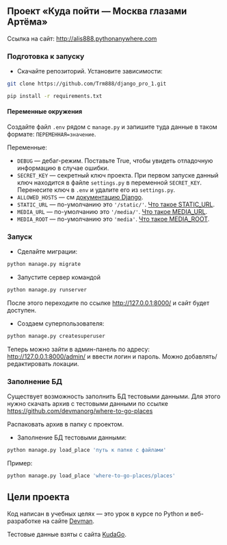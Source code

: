 ## Проект «Куда пойти — Москва глазами Артёма»    


Ссылка на сайт: http://alis888.pythonanywhere.com  


### Подготовка к запуску

- Скачайте репозиторий. Установите зависимости:

```sh
git clone https://github.com/Trm888/django_pro_1.git
```
```sh
pip install -r requirements.txt
```

#### Переменные окружения

Создайте файл `.env` рядом с `manage.py` и запишите туда данные в таком формате: `ПЕРЕМЕННАЯ=значение`.

Переменные:
- `DEBUG` — дебаг-режим. Поставьте True, чтобы увидеть отладочную информацию в случае ошибки.
- `SECRET_KEY` — секретный ключ проекта. При первом запуске данный ключ находится в файле `settings.py` в переменной `SECRET_KEY`. Перенесите ключ в `.env` и удалите его из `settings.py`.
- `ALLOWED_HOSTS` — см [документацию Django](https://docs.djangoproject.com/en/3.1/ref/settings/#allowed-hosts).
- `STATIC_URL` — по-умолчанию это `'/static/'`. [Что такое STATIC_URL](https://docs.djangoproject.com/en/4.0/ref/settings/#std:setting-STATIC_URL).
- `MEDIA_URL` — по-умолчанию это `'/media/'`. [Что такое MEDIA_URL](https://docs.djangoproject.com/en/4.0/ref/settings/#std:setting-MEDIA_URL).
- `MEDIA_ROOT` — по-умолчанию это `'media'`. [Что такое MEDIA_ROOT](https://docs.djangoproject.com/en/4.0/ref/settings/#std:setting-MEDIA_ROOT).

### Запуск

- Сделайте миграции:

```sh
python manage.py migrate
```

- Запустите сервер командой

```sh
python manage.py runserver
```
После этого переходите по ссылке http://127.0.0.1:8000/ и сайт будет доступен.

- Создаем суперпользователя:
```sh
python manage.py createsuperuser
```
Теперь можно зайти в админ-панель по адресу: http://127.0.0.1:8000/admin/ и ввести логин и пароль.
Можно добавлять/редактировать локации.

### Заполнение БД

Существует возможность заполнить БД тестовыми данными. Для этого нужно скачать архив с тестовыми данными по ссылке https://github.com/devmanorg/where-to-go-places

Распаковать архив в папку с проектом.


- Заполнение БД тестовыми данными:
```sh
python manage.py load_place 'путь к папке с файлами'
```
Пример:
```sh
python manage.py load_place 'where-to-go-places/places'
```



## Цели проекта

Код написан в учебных целях — это урок в курсе по Python и веб-разработке на сайте [Devman](https://dvmn.org).

Тестовые данные взяты с сайта [KudaGo](https://kudago.com).
